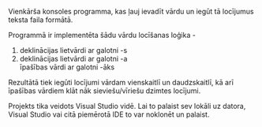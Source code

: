 Vienkārša konsoles programma, kas ļauj ievadīt vārdu un iegūt tā locījumus teksta faila formātā.

Programmā ir implementēta šādu vārdu locīšanas loģika - 
1. deklinācijas lietvārdi ar galotni -s
4. deklinācijas lietvārdi ar galotni -a </br>
īpašības vārdi ar galotni -āks

Rezultātā tiek iegūti locījumi vārdam vienskaitlī un daudzskaitlī, kā arī īpašības vārdiem klāt nāk sieviešu/vīriešu dzimtes locījumi.

Projekts tika veidots Visual Studio vidē. Lai to palaist sev lokāli uz datora, Visual Studio vai citā piemērotā IDE to var noklonēt un palaist.

